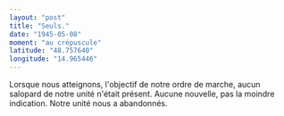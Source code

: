 ```yaml
---
layout: "post"
title: "Seuls."
date: "1945-05-08"
moment: "au crépuscule"
latitude: "48.757640"
longitude: "14.965446"
---
```


Lorsque nous atteignons, l'objectif de notre ordre de marche, aucun salopard de notre unité n'était présent. Aucune nouvelle, pas la moindre indication. Notre unité nous a abandonnés.


<div class="histoire"></div>

<div class="commentaire"></div>